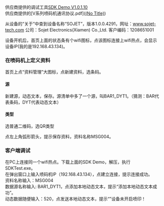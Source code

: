 供应商提供的调试工具[SDK Demo V1.0.1.10](https://pan.baidu.com/s/1fLu8QrP67NtwAPNTaqou1w)  
供应商提供的[V系列喷码机通讯协议.pdf]([(No Title)](https://github.com/wbwangk/wbwangk.github.io/raw/master/Docs/V/V%E7%B3%BB%E5%88%97%E5%96%B7%E7%A0%81%E6%9C%BA%E9%80%9A%E8%AE%AF%E5%8D%8F%E8%AE%AE.pdf))  


从设备的“关于”中查到设备名称“SOJET”，版本1.0.0.4291，网址：www.sojet-tech.com  公司：Sojet Electronics(Xiamen) Co.,Ltd.  客户编码：1208651001  

设备开机后，首页上面的状态条有个wifi图标，点该图标连接上wifi热点，会显示设备IP(我的是192.168.43.134)。

### 在喷码机上定义资料
首页上点“资料管理”大图标，点新建资料，选条码。  
#### 源
新建源，动态文本，保存。源清单中多了一个源，叫BAR1_DYT1。（猜测：BAR代表条码，DYT代表动态文本）
#### 类型
选普通二维码，选QR类型

点左上角弧形箭头，提示保存资料，资料名称MSG004。

### 客户端调试
在PC上连接同一个wifi热点。下载上面的SDK Demo，解压，执行SDKTest.exe。  
在弹出窗口上输入喷码机IP（192.168.43.134），点建立连接，提示连接成功。  
资料名称输入：MSG004  
数据源名称输入: BAR1_DYT1，点添加本地动态文本，提示“添加本地动态文本成功”。  
动态数据随便输入：520，点发送本地动态文本，提示“”设备未开启喷印！  

